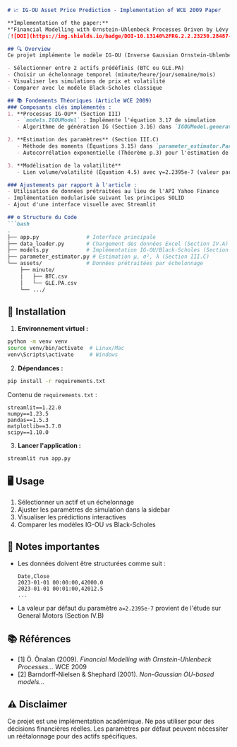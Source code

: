 ```markdown
# 📈 IG-OU Asset Price Prediction - Implementation of WCE 2009 Paper

**Implementation of the paper:**  
*"Financial Modelling with Ornstein-Uhlenbeck Processes Driven by Lévy Process" by Ömer Önalan (WCE 2009)*  
[![DOI](https://img.shields.io/badge/DOI-10.13140%2FRG.2.2.23230.28487-blue)]()

## 🔍 Overview
Ce projet implémente le modèle IG-OU (Inverse Gaussian Ornstein-Uhlenbeck) décrit dans l'article WCE 2009 pour la prédiction des prix d'actifs financiers. L'application Streamlit permet de :

- Sélectionner entre 2 actifs prédéfinis (BTC ou GLE.PA)
- Choisir un échelonnage temporel (minute/heure/jour/semaine/mois)
- Visualiser les simulations de prix et volatilité
- Comparer avec le modèle Black-Scholes classique

## 📚 Fondements Théoriques (Article WCE 2009)
### Composants clés implémentés :
1. **Processus IG-OU** (Section III)
   - `models.IGOUModel` : Implémente l'équation 3.17 de simulation
   - Algorithme de génération IG (Section 3.16) dans `IGOUModel.generate_ig()`

2. **Estimation des paramètres** (Section III.C)
   - Méthode des moments (Équations 3.15) dans `parameter_estimator.ParameterEstimator`
   - Autocorrélation exponentielle (Théorème p.3) pour l'estimation de λ

3. **Modélisation de la volatilité** 
   - Lien volume/volatilité (Équation 4.5) avec γ=2.2395e-7 (valeur par défaut dans l'UI)

### Ajustements par rapport à l'article :
- Utilisation de données prétraitées au lieu de l'API Yahoo Finance
- Implémentation modularisée suivant les principes SOLID
- Ajout d'une interface visuelle avec Streamlit

## ⚙️ Structure du Code
```bash
.
├── app.py               # Interface principale
├── data_loader.py       # Chargement des données Excel (Section IV.A)
├── models.py            # Implémentation IG-OU/Black-Scholes (Section III)
├── parameter_estimator.py # Estimation μ, σ², λ (Section III.C)
└── assets/              # Données prétraitées par échelonnage
    ├── minute/
    │   ├── BTC.csv
    │   └── GLE.PA.csv
    └── .../
```

## 🚀 Installation
1. **Environnement virtuel :**
```bash
python -m venv venv
source venv/bin/activate  # Linux/Mac
venv\Scripts\activate     # Windows
```

2. **Dépendances :**
```bash
pip install -r requirements.txt
```

Contenu de `requirements.txt` :
```
streamlit==1.22.0
numpy==1.23.5
pandas==1.5.3
matplotlib==3.7.0
scipy==1.10.0
```

3. **Lancer l'application :**
```bash
streamlit run app.py
```

## 🖥️ Usage
1. Sélectionner un actif et un échelonnage
2. Ajuster les paramètres de simulation dans la sidebar
3. Visualiser les prédictions interactives
4. Comparer les modèles IG-OU vs Black-Scholes

## 📌 Notes importantes
- Les données doivent être structurées comme suit :
  ```csv
  Date,Close
  2023-01-01 00:00:00,42000.0
  2023-01-01 00:01:00,42012.5
  ...
  ```
- La valeur par défaut du paramètre `a=2.2395e-7` provient de l'étude sur General Motors (Section IV.B)

## 📚 Références
- [1] Ö. Önalan (2009). *Financial Modelling with Ornstein-Uhlenbeck Processes...* WCE 2009
- [2] Barndorff-Nielsen & Shephard (2001). *Non-Gaussian OU-based models...*

## ⚠️ Disclaimer
Ce projet est une implémentation académique. Ne pas utiliser pour des décisions financières réelles. Les paramètres par défaut peuvent nécessiter un réétalonnage pour des actifs spécifiques.
```